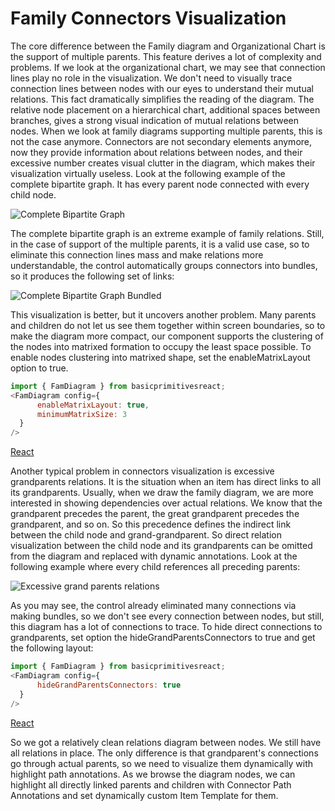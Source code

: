 # Family Connectors Visualization
The core difference between the Family diagram and Organizational Chart is the support of multiple parents. This feature derives a lot of complexity and problems. If we look at the organizational chart, we may see that connection lines play no role in the visualization. We don't need to visually trace connection lines between nodes with our eyes to understand their mutual relations. This fact dramatically simplifies the reading of the diagram. The relative node placement on a hierarchical chart, additional spaces between branches, gives a strong visual indication of mutual relations between nodes. When we look at family diagrams supporting multiple parents, this is not the case anymore. Connectors are not secondary elements anymore, now they provide information about relations between nodes, and their excessive number creates visual clutter in the diagram, which makes their visualization virtually useless.  Look at the following example of the complete bipartite graph. It has every parent node connected with every child node.

![Complete Bipartite Graph](images/cbp88.png)

The complete bipartite graph is an extreme example of family relations. Still, in the case of support of the multiple parents, it is a valid use case, so to eliminate this connection lines mass and make relations more understandable, the control automatically groups connectors into bundles, so it produces the following set of links: 

![Complete Bipartite Graph Bundled](images/cbp88bundled.png)

This visualization is better, but it uncovers another problem. Many parents and children do not let us see them together within screen boundaries, so to make the diagram more compact, our component supports the clustering of the nodes into matrixed formation to occupy the least space possible. To enable nodes clustering into matrixed shape, set the enableMatrixLayout option to true.

```JavaScript
import { FamDiagram } from basicprimitivesreact;
<FamDiagram config={
      enableMatrixLayout: true,
      minimumMatrixSize: 3
  }
/>
```

[React](../src/Samples/MatrixLayoutInFamilyChart.jsx)

Another typical problem in connectors visualization is excessive grandparents relations. It is the situation when an item has direct links to all its grandparents. Usually, when we draw the family diagram, we are more interested in showing dependencies over actual relations. We know that the grandparent precedes the parent, the great grandparent precedes the grandparent, and so on.  So this precedence defines the indirect link between the child node and grand-grandparent. So direct relation visualization between the child node and its grandparents can be omitted from the diagram and replaced with dynamic annotations. Look at the following example where every child references all preceding parents:

![Excessive grand parents relations](images/cbp88everyparent.png)

As you may see, the control already eliminated many connections via making bundles, so we don't see every connection between nodes, but still, this diagram has a lot of connections to trace. To hide direct connections to grandparents, set option the hideGrandParentsConnectors to true and get the following layout:

```JavaScript
import { FamDiagram } from basicprimitivesreact;
<FamDiagram config={
      hideGrandParentsConnectors: true
  }
/>
```

[React](../src/Samples/FamilyHideGrandParentsConnections.jsx)

So we got a relatively clean relations diagram between nodes. We still have all relations in place. The only difference is that grandparent's connections go through actual parents, so we need to visualize them dynamically with highlight path annotations. As we browse the diagram nodes, we can highlight all directly linked parents and children with Connector Path Annotations and set dynamically custom Item Template for them.